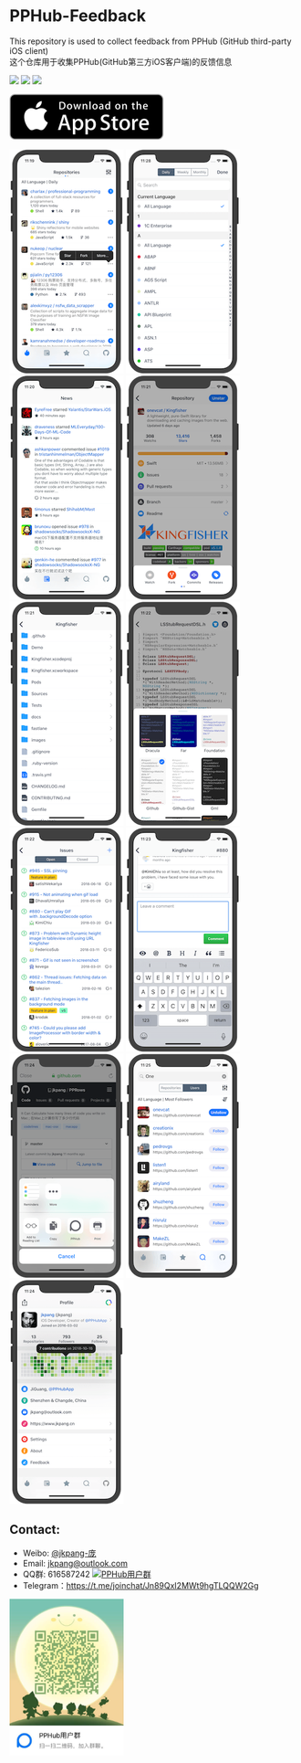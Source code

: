 # PPHub-Feedback
This repository is used to collect feedback from PPHub (GitHub third-party iOS client)   
这个仓库用于收集PPHub(GitHub第三方iOS客户端)的反馈信息

![](https://img.shields.io/itunes/v/1314212521.svg) ![](https://img.shields.io/badge/platform-iOS10+-orange.svg) [![](https://img.shields.io/badge/weibo-jkpang--%E5%BA%9E-red.svg)](http://weibo.com/jkpang)

[![App_Store](./Resource/Download_on_the_App_Store_135x40.svg)](https://itunes.apple.com/cn/app/PPHub%20For%20GitHub/id1314212521?mt=8)

[![](./Resource/iPhonex_s2.png)](./Resource/iPhonex_b2.png)
[![](./Resource/iPhonex_s3.png)](./Resource/iPhonex_b3.png)
[![](./Resource/iPhonex_s4.png)](./Resource/iPhonex_b4.png)
[![](./Resource/iPhonex_s5.png)](./Resource/iPhonex_b5.png)
[![](./Resource/iPhonex_s6.png)](./Resource/iPhonex_b6.png)
[![](./Resource/iPhonex_s7.png)](./Resource/iPhonex_b7.png)
[![](./Resource/iPhonex_s8.png)](./Resource/iPhonex_b8.png)
[![](./Resource/iPhonex_s9.png)](./Resource/iPhonex_b9.png)
[![](./Resource/iPhonex_s10.png)](./Resource/iPhonex_b10.png)
[![](./Resource/iPhonex_s11.png)](./Resource/iPhonex_b11.png)
[![](./Resource/iPhonex_s12.png)](./Resource/iPhonex_b12.png)

## Contact:
* Weibo: [@jkpang-庞](http://weibo.com/jkpang)
* Email: jkpang@outlook.com
* QQ群:   616587242 <a target="_blank" href="//shang.qq.com/wpa/qunwpa?idkey=09ad66f2a7ede31f3867b7dd39fde2ca80ae6c1269ab1841e79ed72812850cf3"><img border="0" src="//pub.idqqimg.com/wpa/images/group.png" alt="PPHub用户群" title="PPHub用户群"></a>
* Telegram：https://t.me/joinchat/Jn89QxI2MWt9hgTLQQW2Gg

<img src="./Resource/pphub_qq_group.jpg" width = "200" align=left />



